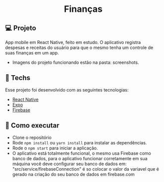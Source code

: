 <h1 align="center">Finanças</h1>


## 💻 Projeto

App mobile em React Native, feito em estudo. 
O aplicativo registra despesas e receitas do usuário para que o mesmo tenha um controle de suas finanças em um app.

- Imagens do projeto funcionando estão na pasta: screenshots.


## 🔨 Techs

Esse projeto foi desenvolvido com as seguintes tecnologias:

- [React Native](https://reactnative.dev/docs/getting-started)
- [Expo](https://docs.expo.io/)
- [Firebase](https://firebase.google.com/docs)


## 🚀 Como executar

- Clone o repositório
- Rode `npm install` ou  `yarn install` para instalar as dependências.
- Rode o `npm start` para iniciar a aplicação.
- O aplicativo está totalmente funcional, o mesmo usa Firebase como banco de dados, para o aplicativo funcionar corretamente em sua máquina você deve configurar seu banco de dados em: "src/service/firebaseConnection" é so colocar o valor da variavel que é gerado na criação do seu banco de dados em firebase.com

